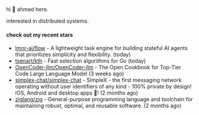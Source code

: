 hi 👋 ahmed here.

interested in distributed systems.

#### check out my recent stars

- [lmnr-ai/flow](https://github.com/lmnr-ai/flow) - A lightweight task engine for building stateful AI agents that prioritizes simplicity and flexibility. (today)
- [tsenart/kth](https://github.com/tsenart/kth) - Fast selection algorithms for Go (today)
- [OpenCoder-llm/OpenCoder-llm](https://github.com/OpenCoder-llm/OpenCoder-llm) - The Open Cookbook for Top-Tier Code Large Language Model (3 weeks ago)
- [simplex-chat/simplex-chat](https://github.com/simplex-chat/simplex-chat) - SimpleX - the first messaging network operating without user identifiers of any kind - 100% private by design! iOS, Android and desktop apps 📱! (2 months ago)
- [ziglang/zig](https://github.com/ziglang/zig) - General-purpose programming language and toolchain for maintaining robust, optimal, and reusable software. (2 months ago)

